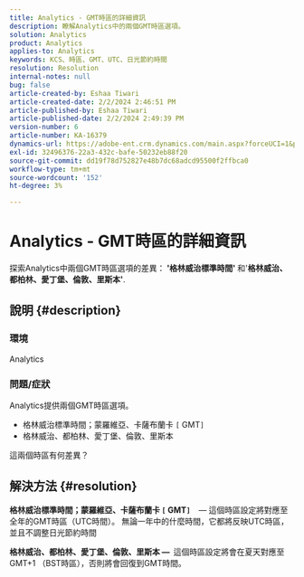 ```yaml
---
title: Analytics - GMT時區的詳細資訊
description: 瞭解Analytics中的兩個GMT時區選項。
solution: Analytics
product: Analytics
applies-to: Analytics
keywords: KCS、時區、GMT、UTC、日光節約時間
resolution: Resolution
internal-notes: null
bug: false
article-created-by: Eshaa Tiwari
article-created-date: 2/2/2024 2:46:51 PM
article-published-by: Eshaa Tiwari
article-published-date: 2/2/2024 2:49:39 PM
version-number: 6
article-number: KA-16379
dynamics-url: https://adobe-ent.crm.dynamics.com/main.aspx?forceUCI=1&pagetype=entityrecord&etn=knowledgearticle&id=c9a835e5-d9c1-ee11-9079-6045bd006268
exl-id: 32496376-22a3-432c-bafe-50232eb88f20
source-git-commit: dd19f78d752827e48b7dc68adcd95500f2ffbca0
workflow-type: tm+mt
source-wordcount: '152'
ht-degree: 3%

---
```


# Analytics - GMT時區的詳細資訊


探索Analytics中兩個GMT時區選項的差異：<b> &#39;格林威治標準時間&#39; </b>和&#39;<b>格林威治、都柏林、愛丁堡、倫敦、里斯本&#39;</b>.

## 說明 {#description}


### <b>環境</b>

Analytics



### <b>問題/症狀</b>

Analytics提供兩個GMT時區選項。

- 格林威治標準時間；蒙羅維亞、卡薩布蘭卡 `[` GMT`]`
- 格林威治、都柏林、愛丁堡、倫敦、里斯本


這兩個時區有何差異？


## 解決方法 {#resolution}


<b>格林威治標準時間；蒙羅維亞、卡薩布蘭卡 `[` GMT`]`  </b>  — 這個時區設定將對應至全年的GMT時區（UTC時間）。 無論一年中的什麼時間，它都將反映UTC時區，並且不調整日光節約時間

<b>格林威治、都柏林、愛丁堡、倫敦、里斯本 —  </b>這個時區設定將會在夏天對應至GMT+1 （BST時區），否則將會回復到GMT時間。
